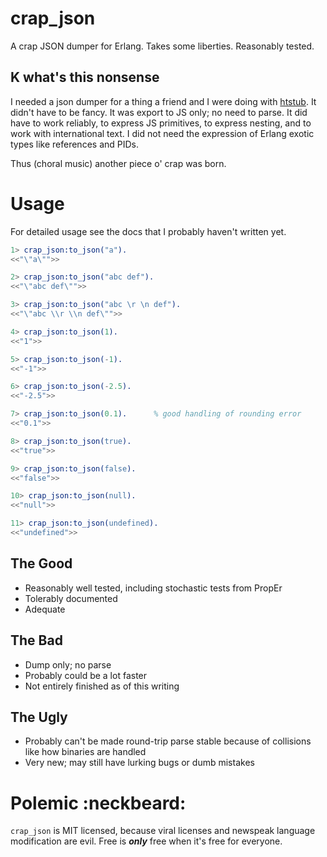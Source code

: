 crap_json
=========

A crap JSON dumper for Erlang.  Takes some liberties.  Reasonably tested.



K what's this nonsense
----------------------

I needed a json dumper for a thing a friend and I were doing with [htstub](https://github.com/StoneCypher/htstub/).  It didn't have to be fancy.  It was export to JS only; no need to parse.  It did have to work reliably, to express JS primitives, to express nesting, and to work with international text.  I did not need the expression of Erlang exotic types like references and PIDs.

Thus (choral music) another piece o' crap was born.



Usage
=====

For detailed usage see the docs that I probably haven't written yet.

```erlang
1> crap_json:to_json("a").
<<"\"a\"">>

2> crap_json:to_json("abc def").
<<"\"abc def\"">>

3> crap_json:to_json("abc \r \n def").
<<"\"abc \\r \\n def\"">>

4> crap_json:to_json(1).              
<<"1">>

5> crap_json:to_json(-1).
<<"-1">>

6> crap_json:to_json(-2.5).
<<"-2.5">>

7> crap_json:to_json(0.1).      % good handling of rounding error
<<"0.1">>

8> crap_json:to_json(true).                                      
<<"true">>

9> crap_json:to_json(false).
<<"false">>

10> crap_json:to_json(null). 
<<"null">>

11> crap_json:to_json(undefined).
<<"undefined">>
```



The Good
--------

* Reasonably well tested, including stochastic tests from PropEr
* Tolerably documented
* Adequate



The Bad
-------

* Dump only; no parse
* Probably could be a lot faster
* Not entirely finished as of this writing



The Ugly
--------

* Probably can't be made round-trip parse stable because of collisions like how binaries are handled
* Very new; may still have lurking bugs or dumb mistakes



Polemic :neckbeard:
===================

`crap_json` is MIT licensed, because viral licenses and newspeak language modification are evil.  Free is ***only*** free when it's free for everyone.
